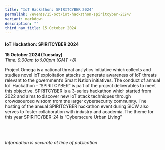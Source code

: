 ```yaml
---
title: "IoT Hackathon: SPIRITCYBER 2024"
permalink: /events/15-oct/iot-hackathon-spiritcyber-2024/
variant: markdown
description: ""
third_nav_title: 15 October 2024
---
```

#### **IoT Hackathon: SPIRITCYBER 2024**

**15 October 2024 (Tuesday)**  
*Time: 9.00am to 5.00pm (GMT +8)*

Project Omega is a national threat analytics initiative which collects and studies novel IoT exploitation attacks to generate awareness of IoT threats relevant to the government’s Smart Nation initiatives. The conduct of annual IoT Hackathon - “SPIRITCYBER” is part of the project deliverables to meet this objective. SPIRITCYBER is a 3-series hackathon which started from 2022 and aims to discover new IoT attack techniques through crowdsourced wisdom from the larger cybersecurity community. The hosting of the annual SPIRITCYBER hackathon event during SICW also serves to foster collaboration with industry and academia. The theme for this year SPIRITCYBER-24 is “Cybersecure Urban Living”

<br><br><br>
*Information is accurate at time of publication*